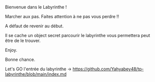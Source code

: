 Bienvenue dans le Labyrinthe !

Marcher aux pas.
Faites attention à ne pas vous perdre !! 

A défaut de revenir au début.

Il se cache un object secret parcourir le labyrinthe vous permettera peut être de le trouver.

Enjoy.

Bonne chance. 


Let's GO l'entrée du labyrinthe -> https://github.com/Yahyabey48/tp-labyrinthe/blob/main/index.md
